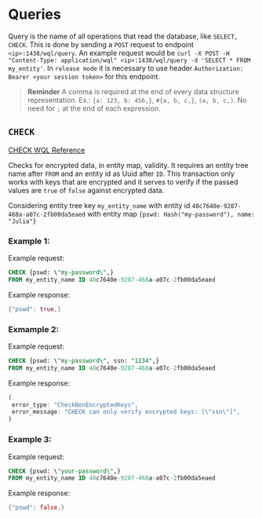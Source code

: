 # Queries

Query is the name of all operations that read the database, like `SELECT, CHECK`. This is done by sending a `POST` request to endpoint `<ip>:1438/wql/query`. An example request would be `curl -X POST -H "Content-Type: application/wql" <ip>:1438/wql/query -d 'SELECT * FROM my_entity'`. In `release mode` it is necessary to use header `Authorization: Bearer <your session token>` for this endpoint.

> **Reminder**
> A comma is required at the end of every data structure representation.
> Ex.: `{a: 123, b: 456,}`, `#{a, b, c,}`, `(a, b, c,)`. 
> No need for `;` at the end of each expression.

## `CHECK`
[CHECK WQL Reference](./sec-4-wql.md#check)

Checks for encrypted data, in entity map, validity. It requires an entity tree name after `FROM` and an entity id as Uuid after `ID`. This transaction only works with keys that are encrypted and it serves to verify if the passed values are `true` of `false` against encrypted data. 

Considering entity tree key `my_entity_name` with entity id `48c7640e-9287-468a-a07c-2fb00da5eaed` with entity map `{pswd: Hash("my-password"), name: "Julia"}`

### Example 1:
Example request: 
```sql
CHECK {pswd: \"my-password\",} 
FROM my_entity_name ID 48c7640e-9287-468a-a07c-2fb00da5eaed
```

Example  response:
```rust
{"pswd": true,}
```

### Exmample 2:
Example request: 
```sql
CHECK {pswd: \"my-password\", ssn: "1234",} 
FROM my_entity_name ID 48c7640e-9287-468a-a07c-2fb00da5eaed
```

Example  response:
```rust
(
 error_type: "CheckNonEncryptedKeys",
 error_message: "CHECK can only verify encrypted keys: [\"ssn\"]",
)
```

### Example 3:
Example request: 
```sql
CHECK {pswd: \"your-password\",} 
FROM my_entity_name ID 48c7640e-9287-468a-a07c-2fb00da5eaed
```

Example  response:
```rust
{"pswd": false,}
```